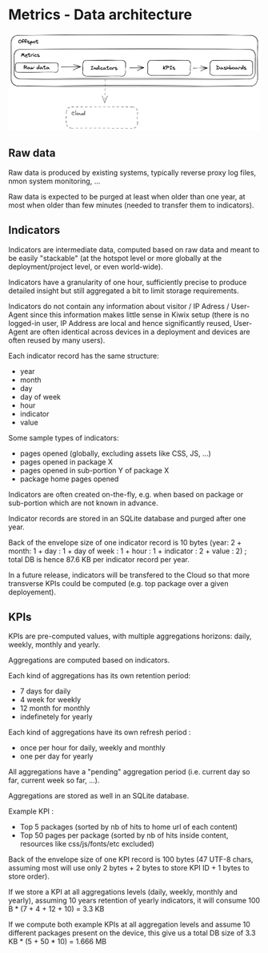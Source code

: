Metrics - Data architecture
=======

![Data architecture](docs/images/architecture_data.excalidraw.png)

## Raw data

Raw data is produced by existing systems, typically reverse proxy log files, nmon system monitoring, ...

Raw data is expected to be purged at least when older than one year, at most when older than few minutes (needed to transfer them to indicators).

## Indicators

Indicators are intermediate data, computed based on raw data and meant to be easily "stackable" (at the hotspot level or more globally at the deployment/project level, or even world-wide).

Indicators have a granularity of one hour, sufficiently precise to produce detailed insight but still aggregated a bit to limit storage requirements.

Indicators do not contain any information about visitor / IP Adress / User-Agent since this information makes little sense in Kiwix setup (there is no logged-in user, IP Address are local and hence significantly reused,
User-Agent are often identical across devices in a deployment and devices are often reused by many users).

Each indicator record has the same structure:
- year
- month
- day
- day of week
- hour
- indicator
- value

Some sample types of indicators:
- pages opened (globally, excluding assets like CSS, JS, ...)
- pages opened in package X
- pages opened in sub-portion Y of package X
- package home pages opened

Indicators are often created on-the-fly, e.g. when based on package or sub-portion which are not known in advance.

Indicator records are stored in an SQLite database and purged after one year.

Back of the envelope size of one indicator record is 10 bytes (year: 2 + month: 1 + day : 1 + day of week : 1 + hour : 1 + indicator : 2 + value : 2) ; total DB is hence 87.6 KB per indicator record per year.

In a future release, indicators will be transfered to the Cloud so that more transverse KPIs could be computed (e.g. top package over a given deployement).

##  KPIs

KPIs are pre-computed values, with multiple aggregations horizons: daily, weekly, monthly and yearly.

Aggregations are computed based on indicators.

Each kind of aggregations has its own retention period:
- 7 days for daily
- 4 week for weekly
- 12 month for monthly
- indefinetely for yearly

Each kind of aggregations have its own refresh period :
- once per hour for daily, weekly and monthly
- one per day for yearly

All aggregations have a "pending" aggregation period (i.e. current day so far, current week so far, ...).

Aggregations are stored as well in an SQLite database.

Example KPI :
- Top 5 packages (sorted by nb of hits to home url of each content)
- Top 50 pages per package (sorted by nb of hits inside content, resources like css/js/fonts/etc excluded)

Back of the envelope size of one KPI record is 100 bytes (47 UTF-8 chars, assuming most will use only 2 bytes + 2 bytes to store KPI ID + 1 bytes to store order).

If we store a KPI at all aggregations levels  (daily, weekly, monthly and yearly), assuming 10 years retention of yearly indicators, it will consume 100 B * (7 + 4 + 12 + 10) = 3.3 KB

If we compute both example KPIs at all aggregation levels and assume 10 different packages present on the device, this give us a total DB size of 3.3 KB * (5 + 50 * 10) = 1.666 MB
